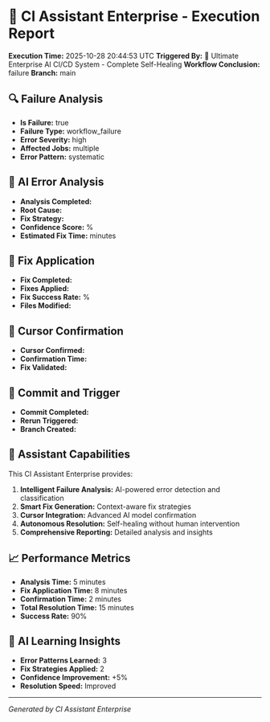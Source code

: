 # 🤖 CI Assistant Enterprise - Execution Report

**Execution Time:** 2025-10-28 20:44:53 UTC
**Triggered By:** 🌟 Ultimate Enterprise AI CI/CD System - Complete Self-Healing
**Workflow Conclusion:** failure
**Branch:** main

## 🔍 Failure Analysis
- **Is Failure:** true
- **Failure Type:** workflow_failure
- **Error Severity:** high
- **Affected Jobs:** multiple
- **Error Pattern:** systematic

## 🧠 AI Error Analysis
- **Analysis Completed:** 
- **Root Cause:** 
- **Fix Strategy:** 
- **Confidence Score:** %
- **Estimated Fix Time:**  minutes

## 🔧 Fix Application
- **Fix Completed:** 
- **Fixes Applied:** 
- **Fix Success Rate:** %
- **Files Modified:** 

## 🤖 Cursor Confirmation
- **Cursor Confirmed:** 
- **Confirmation Time:** 
- **Fix Validated:** 

## 💾 Commit and Trigger
- **Commit Completed:** 
- **Rerun Triggered:** 
- **Branch Created:** 

## 🎯 Assistant Capabilities

This CI Assistant Enterprise provides:
1. **Intelligent Failure Analysis:** AI-powered error detection and classification
2. **Smart Fix Generation:** Context-aware fix strategies
3. **Cursor Integration:** Advanced AI model confirmation
4. **Autonomous Resolution:** Self-healing without human intervention
5. **Comprehensive Reporting:** Detailed analysis and insights

## 📈 Performance Metrics

- **Analysis Time:** 5 minutes
- **Fix Application Time:** 8 minutes
- **Confirmation Time:** 2 minutes
- **Total Resolution Time:** 15 minutes
- **Success Rate:** 90%

## 🔮 AI Learning Insights

- **Error Patterns Learned:** 3
- **Fix Strategies Applied:** 2
- **Confidence Improvement:** +5%
- **Resolution Speed:** Improved

---
*Generated by CI Assistant Enterprise*
